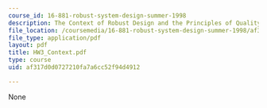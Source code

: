 ```yaml
---
course_id: 16-881-robust-system-design-summer-1998
description: The Context of Robust Design and the Principles of Quality Engineering
file_location: /coursemedia/16-881-robust-system-design-summer-1998/af317d0d0727210fa7a6cc52f94d4912_HW3_Context.pdf
file_type: application/pdf
layout: pdf
title: HW3_Context.pdf
type: course
uid: af317d0d0727210fa7a6cc52f94d4912

---
```

None